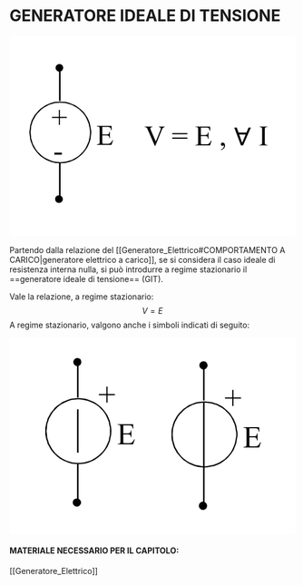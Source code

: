 # GENERATORE IDEALE DI TENSIONE
![GENERATORE IDEALE DI TENSIONE|500](Images/Generatore_Ideale_Di_Tensione_1.png)

Partendo dalla relazione del [[Generatore_Elettrico#COMPORTAMENTO A CARICO|generatore elettrico a carico]], se si considera il caso ideale di resistenza interna nulla, si può introdurre a regime stazionario il ==generatore ideale di tensione== (GIT).

Vale la relazione, a regime stazionario:
$$V=E$$
A regime stazionario, valgono anche i simboli indicati di seguito:

![GIT|500](Images/Generatore_Ideale_Di_Tensione_2.png)

#### MATERIALE NECESSARIO PER IL CAPITOLO:
[[Generatore_Elettrico]]